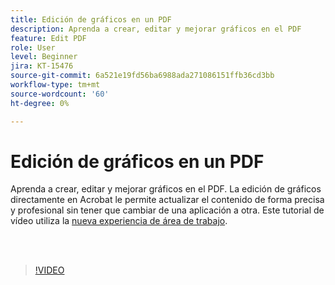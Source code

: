 ```yaml
---
title: Edición de gráficos en un PDF
description: Aprenda a crear, editar y mejorar gráficos en el PDF
feature: Edit PDF
role: User
level: Beginner
jira: KT-15476
source-git-commit: 6a521e19fd56ba6988ada271086151ffb36cd3bb
workflow-type: tm+mt
source-wordcount: '60'
ht-degree: 0%

---
```


# Edición de gráficos en un PDF

Aprenda a crear, editar y mejorar gráficos en el PDF. La edición de gráficos directamente en Acrobat le permite actualizar el contenido de forma precisa y profesional sin tener que cambiar de una aplicación a otra. Este tutorial de vídeo utiliza la [nueva experiencia de área de trabajo](new-workspace.md).

<br> 

>[!VIDEO](https://video.tv.adobe.com/v/3431260?quality=12&learn=on&hidetitle=true)